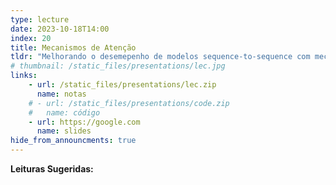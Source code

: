 ```yaml
---
type: lecture
date: 2023-10-18T14:00
index: 20
title: Mecanismos de Atenção
tldr: "Melhorando o desemepenho de modelos sequence-to-sequence com mecanismos de atenção."
# thumbnail: /static_files/presentations/lec.jpg
links: 
    - url: /static_files/presentations/lec.zip
      name: notas
    # - url: /static_files/presentations/code.zip
    #   name: código
    - url: https://google.com
      name: slides
hide_from_announcments: true
---
```

**Leituras Sugeridas:**
